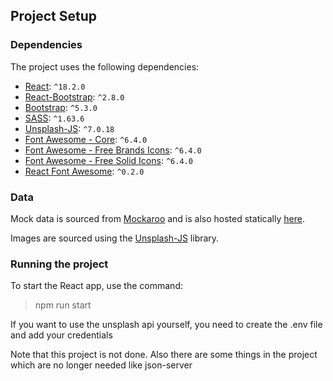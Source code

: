 ## Project Setup

### Dependencies

The project uses the following dependencies:

- [React](https://reactjs.org/): `^18.2.0`
- [React-Bootstrap](https://react-bootstrap.github.io/): `^2.8.0`
- [Bootstrap](https://getbootstrap.com/): `^5.3.0`
- [SASS](https://sass-lang.com/): `^1.63.6`
- [Unsplash-JS](https://github.com/unsplash/unsplash-js): `^7.0.18`
- [Font Awesome - Core](https://fontawesome.com/how-to-use/on-the-web/using-with/react): `^6.4.0`
- [Font Awesome - Free Brands Icons](https://fontawesome.com/how-to-use/on-the-web/using-with/react): `^6.4.0`
- [Font Awesome - Free Solid Icons](https://fontawesome.com/how-to-use/on-the-web/using-with/react): `^6.4.0`
- [React Font Awesome](https://fontawesome.com/how-to-use/on-the-web/using-with/react): `^0.2.0`


### Data

Mock data is sourced from [Mockaroo](https://www.mockaroo.com/) and is also hosted statically [here](https://titzko.github.io/public_api/data/product_data.json).

Images are sourced using the [Unsplash-JS](https://github.com/unsplash/unsplash-js) library.

### Running the project

To start the React app, use the command: 
> npm run start

If you want to use the unsplash api yourself, you need to create the .env file and add your credentials

Note that this project is not done. Also there are some things in the project which are no longer needed like json-server